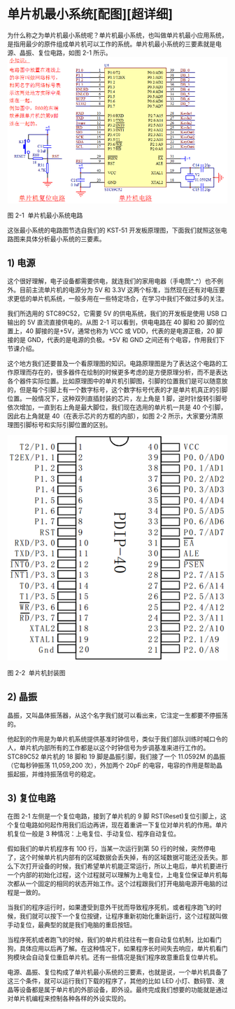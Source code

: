 # 单片机最小系统[配图][超详细]

为什么称之为单片机最小系统呢？单片机最小系统，也叫做单片机最小应用系统，是指用最少的原件组成单片机可以工作的系统。单片机最小系统的三要素就是电源、晶振、复位电路，如图 2-1 所示。![图 2-1  单片机最小系统电路](img/7f8f36d8c3b0243b007fa7dffeab3b4b.jpg)

图 2-1  单片机最小系统电路

这张最小系统的电路图节选自我们的 KST-51 开发板原理图，下面我们就照这张电路图来具体分析最小系统的三要素。

## 1) 电源

这个很好理解，电子设备都需要供电，就连我们的家用电器（手电筒^_^）也不例外。目前主流单片机的电源分为 5V 和 3.3V 这两个标准，当然现在还有对电压要求更低的单片机系统，一般多用在一些特定场合，在学习中我们不做过多的关注。

我们所选用的 STC89C52，它需要 5V 的供电系统，我们的开发板是使用 USB 口输出的 5V 直流直接供电的。从图 2-1 可以看到，供电电路在 40 脚和 20 脚的位置上，40 脚接的是+5V，通常也称为 VCC 或 VDD，代表的是电源正极，20 脚接的是 GND，代表的是电源的负极。+5V 和 GND 之间还有个电容，作用我们下节课介绍。

这个地方我们还要普及一个看原理图的知识。电路原理图是为了表达这个电路的工作原理而存在的，很多器件在绘制的时候更多考虑的是方便原理分析，而不是表达各个器件实际位置。比如原理图中的单片机引脚图，引脚的位置我们是可以随意放的，但是每个引脚上有一个数字标号，这个数字标号代表的才是单片机真正的引脚位置。一般情况下，这种双列直插封装的芯片，左上角是 1 脚，逆时针旋转引脚号依次增加，一直到右上角是最大脚位，我们现在选用的单片机一共是 40 个引脚，因此右上角就是 40（在表示芯片的方框的内部），如图 2-2 所示，大家要分清原理图引脚标号和实际引脚位置的区别。

![图 2-2  单片机封装图](img/bd5cb8fe14b05ff434f7927d1bf9961f.jpg)

图 2-2  单片机封装图

## 2) 晶振

晶振，又叫晶体振荡器，从这个名字我们就可以看出来，它注定一生都要不停振荡的。

他起到的作用是为单片机系统提供基准时钟信号，类似于我们部队训练时喊口令的人，单片机内部所有的工作都是以这个时钟信号为步调基准来进行工作的。STC89C52 单片机的 18 脚和 19 脚是晶振引脚，我们接了一个 11.0592M 的晶振（它每秒钟振荡 11,059,200 次），外加两个 20pF 的电容，电容的作用是帮助晶振起振，并维持振荡信号的稳定。

## 3) 复位电路

在图 2-1 左侧是一个复位电路，接到了单片机的 9 脚 RST(Reset)复位引脚上，这个复位电路如何起作用我们后边再讲，现在着重讲一下复位对单片机的作用。单片机复位一般是 3 种情况：上电复位、手动复位、程序自动复位。

假如我们的单片机程序有 100 行，当某一次运行到第 50 行的时候，突然停电了，这个时候单片机内部有的区域数据会丢失掉，有的区域数据可能还没丢失。那么下次打开设备的时候，我们希望单片机能正常运行，所以上电后，单片机要进行一个内部的初始化过程，这个过程就可以理解为上电复位，上电复位保证单片机每次都从一个固定的相同的状态开始工作。这个过程跟我们打开电脑电源开电脑的过程是一致的。

当我们的程序运行时，如果遭受到意外干扰而导致程序死机，或者程序跑飞的时候，我们就可以按下一个复位按键，让程序重新初始化重新运行，这个过程就叫做手动复位，最典型的就是我们电脑的重启按钮。

当程序死机或者跑飞的时候，我们的单片机往往有一套自动复位机制，比如看门狗，具体应用以后再了解。在这种情况下，如果程序长时间失去响应，单片机看门狗模块会自动复位重启单片机。还有一些情况是我们程序故意重启复位单片机。

电源、晶振、复位构成了单片机最小系统的三要素，也就是说，一个单片机具备了这三个条件，就可以运行我们下载的程序了，其他的比如 LED 小灯、数码管、液晶等设备都是属于单片机的外部设备，即外设。最终完成我们想要的功能就是通过对单片机编程来控制各种各样的外设实现的。
